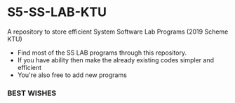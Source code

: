 # S5-SS-LAB-KTU
A repository to store efficient System Software Lab Programs (2019 Scheme KTU)
* Find most of the SS LAB programs through this repository.
* If you have ability then make the already existing codes simpler and efficient
* You're also free to add new programs

### BEST WISHES

